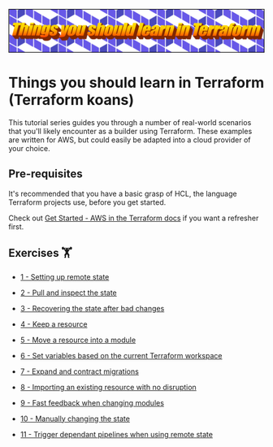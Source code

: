 ![Things you should learn in Terraform](./assets/logo.png)

# Things you should learn in Terraform (Terraform koans)

This tutorial series guides you through a number of real-world scenarios that
you'll likely encounter as a builder using Terraform. These examples are
written for AWS, but could easily be adapted into a cloud provider of your
choice.

## Pre-requisites

It's recommended that you have a basic grasp of HCL, the language Terraform
projects use, before you get started.

Check out [Get Started - AWS in the Terraform docs] if you want a refresher
first.

[Get Started - AWS in the Terraform docs]: https://developer.hashicorp.com/terraform/tutorials/aws-get-started

## Exercises 🏋️

* [1 - Setting up remote state]

* [2 - Pull and inspect the state]

* [3 - Recovering the state after bad changes]

* [4 - Keep a resource]

* [5 - Move a resource into a module]

* [6 - Set variables based on the current Terraform workspace]

* [7 - Expand and contract migrations]

* [8 - Importing an existing resource with no disruption]

* [9 - Fast feedback when changing modules]

* [10 - Manually changing the state]

* [11 - Trigger dependant pipelines when using remote state]

[1 - Setting up remote state]: ./exercises/01_setting-up-remote-state/README.md
[2 - Pull and inspect the state]: ./exercises/02_pull-and-inspect-state/README.md
[3 - Recovering the state after bad changes]: ./exercises/03_recovering-the-state-after-bad-changes/README.md
[4 - Keep a resource]: ./exercises/04_keep-a-resource/README.md
[5 - Move a resource into a module]: ./exercises/05_move-a-resource-into-a-module/README.md
[6 - Set variables based on the current Terraform workspace]: ./exercises/06_set-variables-based-on-the-current-workspace/README.md
[7 - Expand and contract migrations]: ./exercises/07_expand-contract-migrations/README.md
[8 - Importing an existing resource with no disruption]: ./exercises/08_import-existing-resources-no-disruption/README.md
[9 - Fast feedback when changing modules]: ./exercises/09_fast-feedback-changing-modules/README.md
[10 - Manually changing the state]: ./exercises/10_manually-changing-state/README.md
[11 - Trigger dependant pipelines when using remote state]: ./exercises/11_trigger-dependant-pipelines-remote-state/README.md
